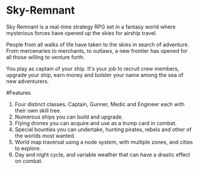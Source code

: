 # Sky-Remnant

Sky Remnant is a real-time strategy RPG set in a fantasy world where mysterious forces have opened up the skies for airship travel.

People from all walks of life have taken to the skies in search of adventure. From mercenaries to merchants, to outlaws, a new frontier has opened for all those willing to venture forth.

You play as captain of your ship. It's your job to recruit crew members, upgrade your ship, earn money and bolster your name among the sea of new adventurers.

#Features

1. Four distinct classes. Captain, Gunner, Medic and Engineer each with their own skill tree.
2. Numerous ships you can build and upgrade.
3. Flying drones you can acquire and use as a trump card in combat.
4. Special bounties you can undertake, hunting pirates, rebels and other of the worlds most wanted.
5. World map traversal using a node system, with multiple zones, and cities to explore.
6. Day and night cycle, and variable weather that can have a drastic effect on combat.
